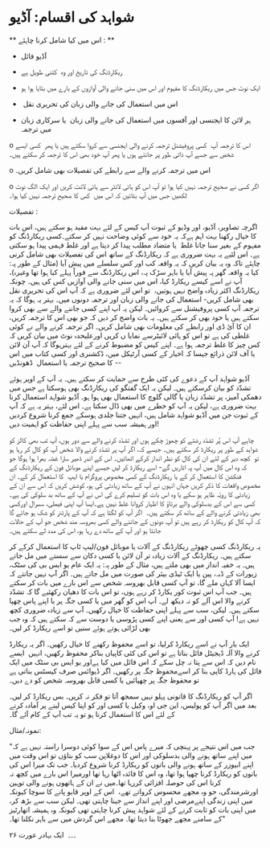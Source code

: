 # شواہد کی اقسام: آڈیو

** اس میں کیا شامل کرنا چاہئے : **
- آڈیو فائل

- ریکارڈنگ کی تاریخ اور وہ  کتنی طویل ہے

- ایک نوٹ جس میں ریکارڈنگ کا مفہوم اور اس میں سنی جانے والی آوازوں کے بارے میں بتایا ہوا ہو

-  اس میں استعمال کی جانے والی زبان کی تحریری نقل

- ہر لائن کا ایجنسی اور آفسوں میں استعمال کی جانے والی زبان  یا سرکاری زبان میں ترجمہ

o اس کا ترجمہ آپ  کسی پروفیشنل ترجمہ کرنے والی ایجنسی سے کروا سکتے ہیں یا پھر  کسی ایسے شخص سے جسے آپ ذاتی طور پر جانتے ہوں یا پھر آپ خود بھی اس کا ترجمہ کر سکتے ہیں۔

o اس میں ترجمہ کرنے والے سے رابطے کی تفصیلات بھی شامل کریں۔

o اگر کسی نے صحیح ترجمہ نہیں کیا ہوا تو آپ اس کو ہائی لائٹر سے ہائی لائٹ کریں اور ایک الگ نوٹ لکھیں جس میں آپ بتائیں کہ اس میں  کس کا صحیح ترجمہ نہیں کیا ہوا۔

تفصیلات :

اگرچہ تصاویر، آڈیو، اور وڈیو کے ثبوت آپ کیس کے لئے بہت مفید ہو سکتے ہیں، اس بات کا خیال رکھنا بہت اہم ہےکہ یہ خود سے کوئی وضاحت نہیں کر سکتے۔کسی ریکارڈنگ کو مفہوم کے بغیر سنا جانا غلط  یا متضاد مطلب پیدا کر دیتا ہے اور غلط فہمی پیدا ہو سکتی ہے۔ اس لئیے یہ بہت ضروری ہے کہ ریکارڈنگ کے ساتھ اس کی تفصیلات بھی شامل کرنی چاہئے تاکہ وہ یہ بیان کریں کہ یہ واقعہ کب اور کس سلسلے میں پیش آیا (مثال کے طور پہ: کیا یہ واقعہ گھر پہ پیش آیا یا باہر سڑک پہ، اس ریکارڈنگ سے فوراً پہلے کیا ہوا تھا وغیرہ)، آپ نے اسے کیسے ریکارڈ کیا، اس میں سنی جانے والی آوازیں کس کی ہیں۔ چونکہ ریکارڈنگ اکثر زیادہ واضح نہیں ہوتیں،  تو اس لئے ضروری ہے کہ آپ اس کی تحریری نقل بھی شامل کریں- استعمال کی جانے والی زبان اور ترجمہ دونوں میں۔ بہتر یہ ہوگا کہ یہ ترجمہ آپ کسی پروفیشنل سے کروائیں۔ لیکن یہ آپ اپنے کسی جاننے والے سے بھی کروا سکتے ہیں یا خود بھی کر سکتے ہیں۔ یہ بات واضح کر دیں کہ جو بھی اس کا ترجمہ کریں، ان کا آئ ڈی اور رابطے کی معلومات بھی شامل کریں۔ اگر ترجمہ کرنے والے نے کوئی غلطی کی ہے تو اس کو ہائی لائیٹرسے نمایا ں کریں اورعلیحدہ نوٹ میں بیان کریں کہ کس چیز کا غلط ترجمہ ہوا ہے۔ اپنے کیس کو مضبوط کرنے کے لئے بہترہوگا کہ آپ آن لائن یا آف لائن ذرائع جیسا کہ اخبار کے کسی آرٹیکل میں، ڈکشنری اور کسی کتاب میں اس کا صحیح ترجمہ یا استعمال  ڈھونڈیں --

آڈیو شواہد آپ کے دعوے کی کئی طرح سے حمایت کر سکتے ہیں۔ یہ آپ کے اوپر ہوئے تشدّد کو بیان کرسکتے ہیں۔ لیکن یہ ایک گفتگو کی ریکارڈنگ بھی ہوسکتا ہے جس میں دھمکی آمیز، پر تشدّد زبان یا گالی گلوچ کا استعمال بھی ہوا ہو۔ آڈیو شواہد استعمال کرنا بہت ضروری ہے، لیکن یہ آپ کو خطرے میں بھی ڈال سکتا ہے۔ اس لئے، بہتر یہ ہے کہ آپ کے ثبوت جن میں آڈیو شواہد شامل ہیں، انہیں جتنا جلدی ہوسکے جمع کرنا شروع کردیں اور ہمیشہ سب سے پہلے اپنی حفاظت کو اہمیت دیں!

چاہے آپ اس پُر تشدّد رشتے کو چھوڑ چکے ہوں اور تشدّد کرنے والے سے دور ہوں، آپ تب بھی کالز کو شواہد کے طور پر ریکارڈ کر سکتے ہیں۔ جیسے کہ، اگر آپ پر تشدّد کرنے والا شخص آپ کو کال کر رہا ہو تو  کچھ دیر کے لئے ان کی کال کو نظر انداز کرکے اٹھائیں۔ اس کے اندر ڈھیر سارا غصّہ بھرا ہوا ہوگا جو کہ وہ اس کال میں آپ پہ اتاریں گے- اسے ریکارڈ کر لیں جیسے اپنے موبائل فون کے ریکارڈنگ کے فنکشن کا استعمال کر کے یا ریکارڈنگ کے کسی مخصوص پروگرام یا ایپ  کا استعمال کر کے۔ ان مخصوص واقعات کا ذکر کریں جہاں انہوں نے آپ کے ساتھ زیادتی کی ہو، کوشش کریں کہ اس سے ان کے زیادتی کا رویّہ ظاہر ہو سکے یا وہ اس بات کو تسلیم کرے کی اس نے آپ کے ساتھ بد سلوکی کی ہے۔ کسی سے اس کے بدسلوکی والے برتاؤ کا اظہار کروانا غلط نہیں ہے۔ایسا آپ اپنی فیملی، سسرال اورکسی بھی زیادتی کرنے والے کے ساتھ کر سکتے ہیں۔  اگر آپ کو لگتا ہے کہ آپ کے پارٹنر کو شک ہو جائے گا کہ آپ کال کو ریکارڈ کر رہے ہیں تو آپ دونوں کے جاننے والے کسی بھروسہ مند شخص جو آپ کے حالات جانتا ہو اور آپ کے ساتھ دے رہا ہو، اس کی مدد لے سکتے ہیں۔

یہ ریکارڈنگ کسی چھوٹے ریکارڈنگ کے آلات یا موبائل فون/لیپ ٹاپ کا استعمال کرکے کر سکتے ہیں۔ ریکارڈنگ کے آلات زیادہ تر آن لائن یا کسی دکان سے سستے میں مل جاتے ہیں۔ یہ خفیہ انداز میں بھی ملتے ہیں، مثال کے طور پہ: یہ ایک عام یو ایس بی کی سٹک، زیورات کے ڈبہ، پین یا ایک ٹیڈی بیئر کی صورت میں مل جاتے ہیں۔ اگر آپ نہیں جانتے کہ ایسا آلا کہاں ملے گا، تو آپ کسی قابل بھروسہ شخص سے اس بارے میں بات کر سکتے ہیں۔ جب آپ اس ثبوت کور یکارڈ کر رہے ہوں، تو اس بات کا دھیان رکھئیے گا کہ تشدّد کرنے والا اس آلے کو نہ دیکھ لے۔ آپ اس کو گھر میں یا کسی جگہ پر یا اپنے پاس چھپا سکتے ہیں۔ لیکن، سب سے پہلے اپنی حفاظت کا خیال رکھیں۔ آپ سے زیادہ ضروری کچھ نہیں ہے! آپ کسی اور سے یعنی اپنے کسی پڑوسی یا دوست سے کہ سکتے ہیں کہ وہ جب بھی لڑائی ہوتے ہوئے سنیں تو اسے ریکارڈ کر لیں۔

ایک بار آپ نے اسے ریکارڈ کرلیا، تو اسے محفوظ رکھنے کا خیال رکھیں۔ اگر یہ ریکارڈ کرنے والا آلہ ڈیجیٹل فائل بناتا ہے تو اس کی کئی کاپیاں بناکر محفوظ رکھیں، انہیں  ایسے نام دیں کہ اس سے پتا نہ چل سکے کہ اس فائل میں کیا ہےاور یو ایس بی سٹک میں ایک فائل کی ہارڈ کاپی بنا کر اسےمحفوظ جگہ پر رکھیں۔ اگر ڈیوائس صرف کیسٹس بناتی ہے تو محفوظ جگہ پر چھپائیں یا کسی قابل بھروسہ شخص کو دے دیں۔

اگر آپ کو ریکارڈنگ کا قانونی پہلو نہیں سمجھ آتا تو فکر نہ کریں۔ بس ریکارڈ کر لیں۔ بعد میں اگر آپ کو پولیس، این جی او، وکیل یا کسی اور کو اپنا کیس لینے پر آمادہ کرنے کے لئے اس کا استعمال کرنا ہو تو یہ تب آپ کے کام آئے گا۔

نمونہ/مثال:

"جب میں اس نتیجے پر پہنچی کہ میرے پاس اس کے سوا کوئی دوسرا راستہ نہیں ہے کہ میں اپنے ساتھ ہونے والی بدسلوکی اور اس کا دوغلاپن سب کو بتاؤں تو اس وقت میں اپنے ابیوزر کے ساتھ ہونے والی باتوں کو ریکارڈ کرنا شروع کردیا۔ جب تک میرا اس کی باتوں کو ریکارڈ کرنا چھپا ہوا تھا، وہ اس کا فائدہ اٹھا رہا تھا اورمیرا اس بارے میں کچھ نہ کرنا اس کی حوصلہ افزائی کررہا تھا۔میں نے ان کے ہاتھوں ہونے والی توہین اورشرمندگی، جو وہ مجھے محسوس کرواتے تھے،  اس کے اوپر قابو پانے کا سوچا کیونکہ میں اپنی زندگی اپنےمرضی اور اپنے انداز سے جینا چاہتی تھی۔ لیکن سب سے بڑھ کر، میں اپنی بات کو ثابت کرنے کے لئے شواہد پیش کرنا چاہتی تھی کیونکہ وہ ہمیشہ اتھارٹیز کے سامنے مجھے جھوٹا بنا دیتا تھا۔ مجھے اس گردش میں سے باہر نکلنا تھا۔"

۔۔۔  ایک بہادر عورت ۲۶
